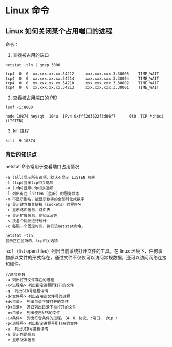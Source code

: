 # Linux 命令

## Linux 如何关闭某个占用端口的进程

命令：

1. 查找被占用的端口

`netstat -tln | grep 3000`

```shell
tcp4  0  0  xx.xxx.xx.xx.54212     xxx.xxx.xxx.3.30005    TIME_WAIT
tcp4  0  0  xx.xxx.xx.xx.54214     xxx.xxx.xxx.3.30004    TIME_WAIT
tcp4  0  0  xx.xxx.xx.xx.54210     xxx.xxx.xxx.3.30002    TIME_WAIT
tcp4  0  0  xx.xxx.xx.xx.54213     xxx.xxx.xxx.3.30001    TIME_WAIT
```

2. 查看被占用端口的 PID

`lsof -i:8000`

```shell
node 10874 heyzqt  104u  IPv4 0xfff2d3622f3d06f7      0t0  TCP *:hbci (LISTEN)
```

3. kill 进程

`kill -9 10874`

### 背后的知识点

netstat 命令常用于查看端口占用情况

```text
-a (all)显示所有选项，默认不显示 LISTEN 相关
-t (tcp)显示tcp相关选项
-u (udp)显示udp相关选项
-l 列出有在 listen (监听) 的服务状态
-n 不显示别名，能显示数字的全部转化成数字
-p 显示建立相关链接（sockets）的程序名
-r 显示路由信息，路由表
-e 显示扩展信息，例如uid等
-s 按各个协议进行统计
-c 每隔一个固定时间，执行该netstat命令。

netstat -tln:
显示正在监听的，tcp相关选项
```

lsof （list open files）列出当前系统打开文件的工具。在 linux 环境下，任何事物都以文件的形式存在，通过文件不仅仅可以访问常规数据，还可以访问网络连接和硬件。

```text
//命令参数
-a 列出打开文件存在的进程
-c<进程名> 列出指定进程所打开的文件
-g  列出GID号进程详情
-d<文件号> 列出占用该文件号的进程
+d<目录>  列出目录下被打开的文件
+D<目录>  递归列出目录下被打开的文件
-n<目录>  列出使用NFS的文件
-i<条件>  列出符合条件的进程。（4、6、协议、:端口、 @ip ）
-p<进程号> 列出指定进程号所打开的文件
-u  列出UID号进程详情
-h 显示帮助信息
-v 显示版本信息
```
